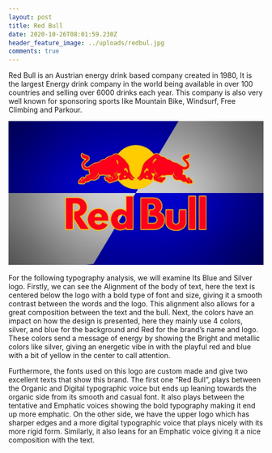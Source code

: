 ```yaml
---
layout: post
title: Red Bull
date: 2020-10-26T08:01:59.230Z
header_feature_image: ../uploads/redbul.jpg
comments: true
---
```

Red Bull is an Austrian energy drink based company created in 1980, It is the largest Energy drink company in the world being available in over 100 countries and selling over 6000 drinks each year. This company is also very well known for sponsoring sports like Mountain Bike, Windsurf, Free Climbing and Parkour. 

![](../uploads/481861.jpg)

For the following typography analysis, we will examine Its Blue and Silver logo. Firstly, we can see the Alignment of the body of text, here the text is centered below the logo with a bold type of font and size, giving it a smooth contrast between the words and the logo. This alignment also allows for a great composition between the text and the bull. Next, the colors have an impact on how the design is presented, here they mainly use 4 colors, silver, and blue for the background and  Red for the brand’s name and logo. These colors send a message of energy by showing the Bright and metallic colors like silver, giving an energetic vibe in with the playful red and blue with a bit of yellow in the center to call attention. 

Furthermore, the fonts used on this logo are custom made and give two excellent texts that show this brand. The first one “Red Bull”, plays between the Organic and Digital typographic voice but ends up leaning towards the organic side from its smooth and casual font. It also plays between the tentative and Emphatic voices showing the bold typography making it end up more emphatic. On the other side, we have the upper logo which has sharper edges and a more digital typographic voice that plays nicely with its more rigid form. Similarly, it also leans for an Emphatic voice giving it a nice composition with the text.
